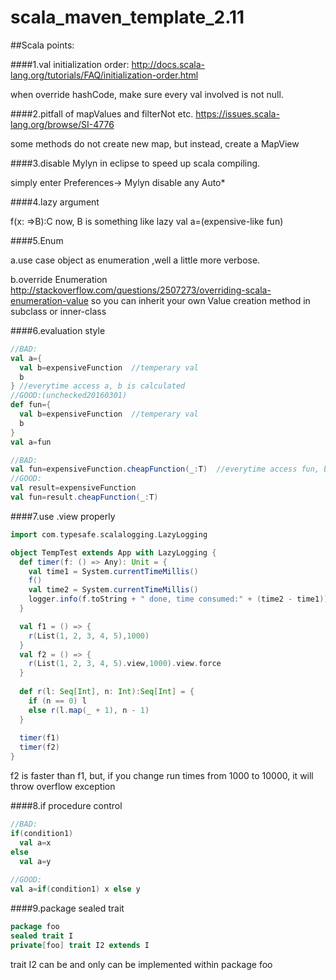 # scala_maven_template_2.11
##Scala points:


####1.val initialization order:
http://docs.scala-lang.org/tutorials/FAQ/initialization-order.html

when override hashCode, make sure every val involved is not null.

####2.pitfall of mapValues and filterNot etc.
https://issues.scala-lang.org/browse/SI-4776

some methods do not create new map, but instead, create a MapView

####3.disable Mylyn in eclipse to speed up scala compiling.

simply enter Preferences-> Mylyn  disable any Auto*

####4.lazy argument

f(x: =>B):C   now, B is something like lazy val a=(expensive-like fun)

####5.Enum

a.use case object as enumeration ,well a little more verbose.

b.override Enumeration http://stackoverflow.com/questions/2507273/overriding-scala-enumeration-value  so you can inherit your own Value creation method in subclass or inner-class

####6.evaluation style
```scala
//BAD: 
val a={
  val b=expensiveFunction  //temperary val
  b
} //everytime access a, b is calculated
//GOOD:(unchecked20160301)
def fun={
  val b=expensiveFunction  //temperary val
  b
}
val a=fun
```

```scala
//BAD:
val fun=expensiveFunction.cheapFunction(_:T)  //everytime access fun, both functions are calculated
//GOOD:
val result=expensiveFunction
val fun=result.cheapFunction(_:T)
```
####7.use .view properly
```scala
import com.typesafe.scalalogging.LazyLogging

object TempTest extends App with LazyLogging {
  def timer(f: () => Any): Unit = {
    val time1 = System.currentTimeMillis()
    f()
    val time2 = System.currentTimeMillis()
    logger.info(f.toString + " done, time consumed:" + (time2 - time1))
  }

  val f1 = () => {
    r(List(1, 2, 3, 4, 5),1000)
  }
  val f2 = () => {
    r(List(1, 2, 3, 4, 5).view,1000).view.force
  }
  
  def r(l: Seq[Int], n: Int):Seq[Int] = {
    if (n == 0) l
    else r(l.map(_ + 1), n - 1)
  }
  
  timer(f1)
  timer(f2)
}
```
f2 is faster than f1, but, if you change run times from 1000 to 10000, it will throw overflow exception

####8.if procedure control
```scala
//BAD:
if(condition1)
  val a=x
else
  val a=y
  
//GOOD:
val a=if(condition1) x else y
```

####9.package sealed trait
```scala
package foo
sealed trait I
private[foo] trait I2 extends I
```
trait I2 can be and only can be implemented within package foo
